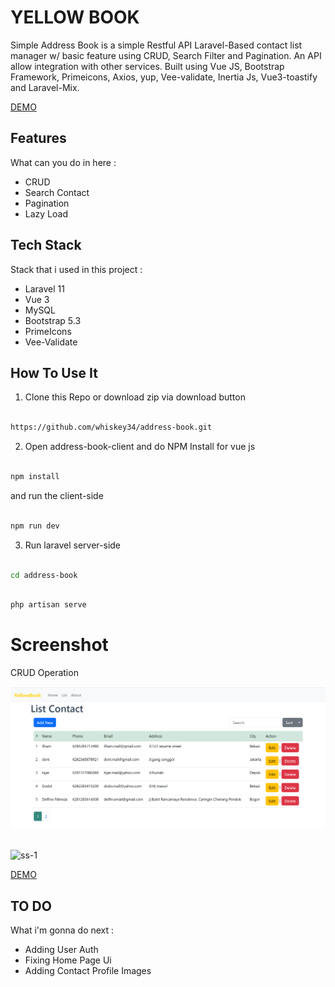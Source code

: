 # YELLOW BOOK 

Simple Address Book is a simple Restful API Laravel-Based contact list manager w/ basic feature using CRUD, Search Filter and Pagination. An API allow integration with other services. Built using Vue JS, Bootstrap Framework, Primeicons, Axios, yup, Vee-validate, Inertia Js, Vue3-toastify and Laravel-Mix.

<a href="yellowbook.vercel.app">DEMO</a>

## Features

What can you do in here :

<ul>
    <li>CRUD</li>
    <li>Search Contact</li>
    <li>Pagination</li>
    <li>Lazy Load</li>
</ul>

## Tech Stack

Stack that i used in this project :

<ul>
    <li>Laravel 11</li>
    <li>Vue 3</li>
    <li>MySQL</li>
    <li>Bootstrap 5.3</li>
    <li>PrimeIcons</li>
    <li>Vee-Validate</li>
</ul>

## How To Use It 

1. Clone this Repo or download zip via download button

```sh

https://github.com/whiskey34/address-book.git

```

2. Open address-book-client and do NPM Install for vue js

```sh

npm install

```

and run the client-side

```sh

npm run dev

```

3. Run laravel server-side

```sh

cd address-book

```

```sh

php artisan serve

```

# Screenshot 

CRUD Operation

![ss-1](./assets/ui-yellowbook-home.png)

##

![ss-1](./assets/yellowbook-screenrecord.gif)


<a href="yellowbook.vercel.app">DEMO</a>

## TO DO

What i'm gonna do next :
<ul>
    <li>Adding User Auth</li>
    <li>Fixing Home Page Ui</li>
    <li>Adding Contact Profile Images</li>
</ul>
